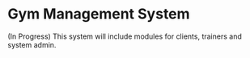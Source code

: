 # Gym Management System
(In Progress)
This system will include modules for clients, trainers and system admin. 
